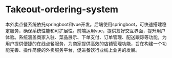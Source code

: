 # Takeout-ordering-system
本外卖点餐系统依托springboot和vue开发。后端使用springboot，可快速搭建稳定服务，确保系统性能和可扩展性。前端运用vue，提供友好交互界面，提升用户体验。系统涵盖商家入驻、菜品展示、下单支付、订单管理、配送跟踪等功能，为用户提供便捷的在线点餐服务，为商家提供高效的店铺管理功能，旨在构建一个功能完善、操作简便的外卖服务平台，促进餐饮行业线上业务的发展。
